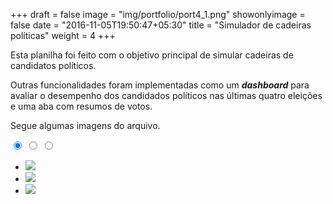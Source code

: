 +++
draft = false
image = "img/portfolio/port4_1.png"
showonlyimage = false
date = "2016-11-05T19:50:47+05:30"
title = "Simulador de cadeiras políticas"
weight = 4
+++

Esta planilha foi feito com o objetivo principal de simular cadeiras de candidatos políticos.
<!--more-->

Outras funcionalidades foram implementadas como um ___dashboard___ para avaliar o desempenho dos candidados políticos nas últimas quatro eleições e uma aba com resumos de votos.

Segue algumas imagens do arquivo.

<div>
  <input type="radio" class="slide-controller3" name="slide" checked />
  <input type="radio" class="slide-controller3" name="slide" />
  <input type="radio" class="slide-controller3" name="slide" />
  
  <div class="slide-show" >
    <ul class="slides-list3" >
      <li class="slide" >
        <img src="/portfolio/imgport4/port4_1.png" />
      </li>
      <li class="slide" >
        <img src="/portfolio/imgport4/port4_2.png" />
      </li>
      <li class="slide" >
        <img src="/portfolio/imgport4/port4_3.png"/>
      </li>
    </ul>
  </div>
</div>
